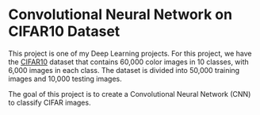 #  Convolutional Neural Network on CIFAR10 Dataset
This project is one of my Deep Learning projects. For this project, we have the [CIFAR10](https://www.cs.toronto.edu/~kriz/cifar.html) dataset that contains 60,000 color images in 10 classes, with 6,000 images in each class. The dataset is divided into 50,000 training images and 10,000 testing images.

The goal of this project is to create a Convolutional Neural Network (CNN) to classify CIFAR images.
